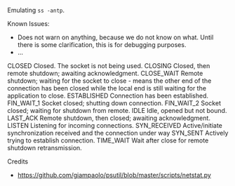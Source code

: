 Emulating `ss -antp`.


Known Issues:
* Does not warn on anything, because we do not know on what. Until there is some clarification, this is for debugging purposes.
* ...



CLOSED        	Closed. The socket is not being used.
CLOSING       	Closed, then remote shutdown; awaiting acknowledgment.
CLOSE_WAIT    	Remote shutdown; waiting for the socket to close - means the other end of the connection has been closed while the local end is still waiting for the application to close.
ESTABLISHED   	Connection has been established.
FIN_WAIT_1    	Socket closed; shutting down connection.
FIN_WAIT_2    	Socket closed; waiting for shutdown from remote.
IDLE          	Idle, opened but not bound.
LAST_ACK      	Remote shutdown, then closed; awaiting acknowledgment.
LISTEN        	Listening for incoming connections.
SYN_RECEIVED  	Active/initiate synchronization received and the connection under way
SYN_SENT      	Actively trying to establish connection.
TIME_WAIT     	Wait after close for remote shutdown retransmission.



Credits
* https://github.com/giampaolo/psutil/blob/master/scripts/netstat.py
